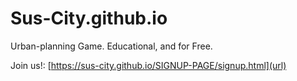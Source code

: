 # Sus-City.github.io
Urban-planning Game. Educational, and for Free.

Join us!: [https://sus-city.github.io/SIGNUP-PAGE/signup.html](url)
